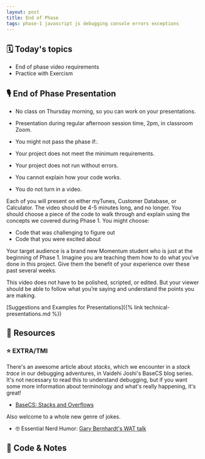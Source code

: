 ```yaml
---
layout: post
title: End of Phase
tags: phase-1 javascript js debugging console errors exceptions
---
```


## 🗓️ Today's topics

- End of phase video requirements
- Practice with Exercism

## 🎙️ End of Phase Presentation

- No class on Thursday morning, so you can work on your presentations.
- Presentation during regular afternoon session time, 2pm, in classroom Zoom.
- You might not pass the phase if:.

- Your project does not meet the minimum requirements.
- Your project does not run without errors.
- You cannot explain how your code works.
- You do not turn in a video.

Each of you will present on either myTunes, Customer Database, or Calculator. The video should be 4-5 minutes long, and no longer. You should choose a piece of the code to walk through and explain using the concepts we covered during Phase 1. You might choose:

- Code that was challenging to figure out
- Code that you were excited about

Your target audience is a brand new Momentum student who is just at the beginning of Phase 1. Imagine you are teaching them how to do what you’ve done in this project. Give them the benefit of your experience over these past several weeks.

This video does not have to be polished, scripted, or edited. But your viewer should be able to follow what you’re saying and understand the points you are making.

[Suggestions and Examples for Presentations]({% link technical-presentations.md %})

## 🔖 Resources

### ⭐️ EXTRA/TMI

There's an awesome article about _stacks_, which we encounter in a _stack trace_ in our debugging adventures, in Vaidehi Joshi's BaseCS blog series. It's not necessary to read this to understand debugging, but if you want some more information about terminology and what's really happening, it's great!

- [BaseCS: Stacks and Overflows](https://medium.com/basecs/stacks-and-overflows-dbcf7854dc67)

Also welcome to a whole new genre of jokes.

- 🤓 Essential Nerd Humor: [Gary Bernhardt's WAT talk](https://www.destroyallsoftware.com/talks/wat)

## 🦉 Code & Notes
